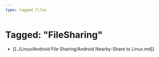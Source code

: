 ```yaml
---
type: tagged_files
---
```

# Tagged: "FileSharing"

- [[../Linux/Android File Sharing/Android Nearby-Share to Linux.md]]
